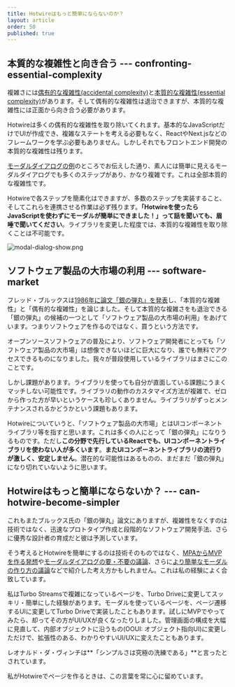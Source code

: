 ```yaml
---
title: Hotwireはもっと簡単にならないのか？
layout: article
order: 50
published: true
---
```


## 本質的な複雑性と向き合う --- confronting-essential-complexity

複雑さには[偶有的な複雑性(accidental complexity)](https://ja.wikipedia.org/wiki/銀の弾などない)と[本質的な複雑性(essential complexity)](https://ja.wikipedia.org/wiki/銀の弾などない)があります。そして偶有的な複雑性は退治できますが、本質的な複雑性には正面から向き合う必要があります。

Hotwireは多くの偶有的な複雑性を取り除いてくれます。基本的なJavaScriptだけでUIが作成でき、複雑なステートを考える必要もなく、ReactやNext.jsなどのフレームワークを学ぶ必要もありません。しかしそれでもフロントエンド開発の本質的な複雑性は残ります。

[モーダルダイアログの例](/examples/modal/modal-show-with-animation#points-to-consider)のところでお伝えした通り、素人には簡単に見えるモーダルダイアログでも多くのステップがあり、かなり複雑です。これは全部本質的な複雑性です。

Hotwireで各ステップを簡素化はできますが、多数のステップを実装すること、そしてこれらを連携させる作業は必ず残ります。**「Hotwireを使ったらJavaScriptを使わずにモーダルが簡単にできました！」って話を聞いても、眉唾で聞いてください**。ライブラリを変更した程度では、本質的な複雑性を取り除くことは不可能です。

![modal-dialog-show.png](content_images/modal-dialog-show.png)

## ソフトウェア製品の大市場の利用 --- software-market

フレッド・ブルックスは[1986年に論文「銀の弾丸」を発表](https://web.archive.org/web/20160910002130/http://worrydream.com/refs/Brooks-NoSilverBullet.pdf)し、「本質的な複雑性」と「偶有的な複雑性」を論じました。そして本質的な複雑さをも退治できる「銀の弾丸」の候補の一つとして「ソフトウェア製品の大市場の利用」をあげています。つまりソフトウェアを作るのではなく、買うという方法です。

オープンソースソフトウェアの普及により、ソフトウェア開発者にとっても「ソフトウェア製品の大市場」は想像できないほどに巨大になり、誰でも無料でアクセスできるものになりました。我々が普段使用しているライブラリはまさにこのことです。

しかし課題があります。ライブラリを使っても自分が直面している課題にうまくマッチしない可能性です。ライブラリの動作のカスタマイズ方法が複雑で、ゼロから作った方が早いというケースも珍しくありません。ライブラリがずっとメンテナンスされるかどうかという課題もあります。

Hotwireについていうと、「ソフトウェア製品の大市場」とはUIコンポーネントライブラリ等を指すと思います。これは多くの人にとって「銀の弾丸」になりうるものです。ただし**この分野で先行しているReactでも、UIコンポーネントライブラリを使わない人が多くいます**。**またUIコンポーネントライブラリの流行りが激しく、安定しません**。潜在的な可能性はあるものの、まだまだ「銀の弾丸」になり切れていないように思います。

## Hotwireはもっと簡単にならないか？ --- can-hotwire-become-simpler

これもまたブルックス氏の「銀の弾丸」論文にありますが、複雑性をなくすのは技術ではなく、迅速なプロトタイプ作成と段階的なソフトウェア開発手法、さらに優秀な設計者の育成だと彼は予測しています。

そう考えるとHotwireを簡単にするのは技術そのものではなく、[MPAからMVPを作る発想](/how_to_think/how-to-start)や[モーダルダイアログの要・不要の議論](/opinions/should_you_use_modals)、さらに[より簡単なモーダルの作り方の議論](/examples/modal/simpler-modals)などで紹介した考え方かもしれません。これは私の経験によく合致しています。

私はTurbo Streamsで複雑になっているページを、Turbo Driveに変更してスッキリ・簡単にした経験があります。モーダルを使っているページを、ページ遷移するUIに変更してTurbo Driveで実装したこともあります。試しにMVPでやってみたら、却ってその方がUI/UXが良くなったりしました。管理画面の構成を大幅に見直して、内部オブジェクトに沿うもの(OOUI: オブジェクト指向UI)に変更しただけで、拡張性のある、わかりやすいUI/UXに変えたこともあります。

レオナルド・ダ・ヴィンチは**「シンプルさは究極の洗練である」**と言ったとされています。

私がHotwireでページを作るときは、この言葉を常に心に留めています。
